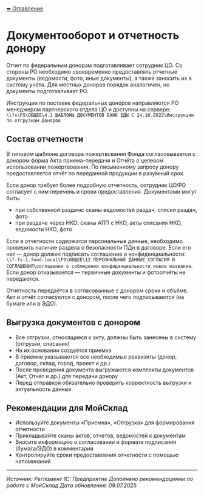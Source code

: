 [⬅️ Оглавление](../README.md)

# Документооборот и отчетность донору

Отчет по федеральным донорам подготавливает сотрудник ЦО. Со стороны РО необходимо своевременно предоставлять отчетные документы (ведомости, фото, иные документы), а также заносить их в систему учёта. Для местных доноров порядок аналогичен, но документы подготавливает РО.

Инструкции по поставке федеральных доноров направляются РО менеджером партнерского отдела ЦО и доступны на сервере:
`\\fs\FS\ОБЩЕЕ\4.1 ШАБЛОНЫ ДОКУМЕНТОВ БАНК ЕДЫ С 24.10.2022\Инструкции по отгрузкам Доноров`

## Состав отчетности

В типовом шаблоне договора пожертвования Фонда согласовывается с донором форма Акта приема-передачи и Отчёта о целевом использовании пожертвования. По письменному запросу донору предоставляется отчёт по переданной продукции в разумный срок.

Если донор требует более подробную отчетность, сотрудник ЦО/РО согласует с ним перечень и сроки предоставления. Документами могут быть:
- при собственной раздаче: сканы ведомостей раздач, списки раздач, фото
- при раздаче через НКО: сканы АПП с НКО, акты списания НКО, ведомости НКО, фото

Если в отчетности содержатся персональные данные, необходимо проверить наличие раздела о безопасности ПДн в договоре. Если его нет — донор должен подписать соглашение о конфиденциальности: `\\f-fs-1.food.local\FS\ОБЩЕЕ\12 ПЕРСОНАЛЬНЫЕ ДАННЫЕ_СОГЛАСИЯ И СОГЛАШЕНИЯ\соглашения о соблюдении конфиденциальности_новое название`. Если донор отказывается — первичные документы и фотоотчёты не передаются.

Отчетность передаётся в согласованные с донором сроки и объёме. Акт и отчёт согласуются с донором, после чего подписываются (на бумаге или в ЭДО).

## Выгрузка документов с донором

- Все отгрузки, относящиеся к акту, должны быть занесены в систему (отгрузки, списания)
- На их основании создаётся приемка
- В приемке указываются все необходимые реквизиты (донор, договор, склад, город, проект и др.)
- После проведения документа выгружаются комплекты документов (Акт, Отчёт и др.) для передачи донору
- Перед отправкой обязательно проверить корректность выгрузки и актуальность данных

## Рекомендации для МойСклад

- Используйте документы «Приемка», «Отгрузка» для формирования отчетности
- Прикладывайте сканы актов, отчетов, ведомостей к документам
- Вносите информацию о согласовании и формате подписания (бумага/ЭДО) в комментарии
- Контролируйте сроки предоставления отчетности с помощью напоминаний

---

*Источник: Регламент 1С: Предприятие*
*Дополнено рекомендациями по работе с МойСклад*
*Дата обновления: 09.07.2025* 